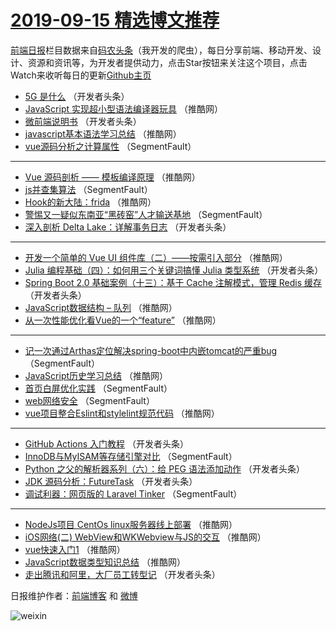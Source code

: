 # [2019-09-15 精选博文推荐](https://toutiao.qdkfweb.cn/date/2019/09/15)

[前端日报](https://qdkfweb.cn/c/news)栏目数据来自[码农头条](https://toutiao.qdkfweb.cn/)（我开发的爬虫），每日分享前端、移动开发、设计、资源和资讯等，为开发者提供动力，点击Star按钮来关注这个项目，点击Watch来收听每日的更新[Github主页](https://github.com/kujian/frontendDaily)
* [5G 是什么](https://toutiao.qdkfweb.cn/124929.html) （开发者头条）
* [JavaScript 实现超小型语法编译器玩具](https://toutiao.qdkfweb.cn/124973.html) （推酷网）
* [微前端说明书](https://toutiao.qdkfweb.cn/124934.html) （开发者头条）
* [javascript基本语法学习总结](https://toutiao.qdkfweb.cn/124959.html) （推酷网）
* [vue源码分析之计算属性](https://toutiao.qdkfweb.cn/124924.html) （SegmentFault）

***
* [Vue 源码剖析 —— 模板编译原理](https://toutiao.qdkfweb.cn/124960.html) （推酷网）
* [js并查集算法](https://toutiao.qdkfweb.cn/124925.html) （SegmentFault）
* [Hook的新大陆：frida](https://toutiao.qdkfweb.cn/124963.html) （推酷网）
* [警惕又一疑似东南亚“黑砖窑”人才输送基地](https://toutiao.qdkfweb.cn/124926.html) （SegmentFault）
* [深入剖析 Delta Lake：详解事务日志](https://toutiao.qdkfweb.cn/124939.html) （开发者头条）

***
* [开发一个简单的 Vue UI 组件库（二）——按需引入部分](https://toutiao.qdkfweb.cn/124965.html) （推酷网）
* [Julia 编程基础（四）：如何用三个关键词搞懂 Julia 类型系统](https://toutiao.qdkfweb.cn/124940.html) （开发者头条）
* [Spring Boot 2.0 基础案例（十三）：基于 Cache 注解模式，管理 Redis 缓存](https://toutiao.qdkfweb.cn/124928.html) （开发者头条）
* [JavaScript数据结构 &#8211; 队列](https://toutiao.qdkfweb.cn/124950.html) （推酷网）
* [从一次性能优化看Vue的一个“feature”](https://toutiao.qdkfweb.cn/124952.html) （推酷网）

***
* [记一次通过Arthas定位解决spring-boot中内嵌tomcat的严重bug](https://toutiao.qdkfweb.cn/124920.html) （SegmentFault）
* [JavaScript历史学习总结](https://toutiao.qdkfweb.cn/124971.html) （推酷网）
* [首页白屏优化实践](https://toutiao.qdkfweb.cn/124921.html) （SegmentFault）
* [web网络安全](https://toutiao.qdkfweb.cn/124922.html) （SegmentFault）
* [vue项目整合Eslint和stylelint规范代码](https://toutiao.qdkfweb.cn/124974.html) （推酷网）

***
* [GitHub Actions 入门教程](https://toutiao.qdkfweb.cn/124933.html) （开发者头条）
* [InnoDB与MyISAM等存储引擎对比](https://toutiao.qdkfweb.cn/124923.html) （SegmentFault）
* [Python 之父的解析器系列（六）：给 PEG 语法添加动作](https://toutiao.qdkfweb.cn/124937.html) （开发者头条）
* [JDK 源码分析：FutureTask](https://toutiao.qdkfweb.cn/124938.html) （开发者头条）
* [调试利器：网页版的 Laravel Tinker](https://toutiao.qdkfweb.cn/124927.html) （SegmentFault）

***
* [NodeJs项目 CentOs linux服务器线上部署](https://toutiao.qdkfweb.cn/124966.html) （推酷网）
* [iOS网络(二) WebView和WKWebview与JS的交互](https://toutiao.qdkfweb.cn/124968.html) （推酷网）
* [vue快速入门1](https://toutiao.qdkfweb.cn/124951.html) （推酷网）
* [JavaScript数据类型知识总结](https://toutiao.qdkfweb.cn/124969.html) （推酷网）
* [走出腾讯和阿里，大厂员工转型记](https://toutiao.qdkfweb.cn/124930.html) （开发者头条）

日报维护作者：[前端博客](https://qdkfweb.cn/) 和 [微博](https://qdkfweb.cn/go/weibo)

![weixin](https://user-images.githubusercontent.com/3055447/38468989-651132ac-3b80-11e8-8e6b-15122322a9d7.png)